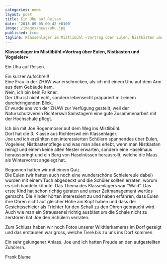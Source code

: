 ```yaml
---
categories: news
layout: post
title: Ein Uhu auf Reisen
date: '2018-09-05 09:42 +0100'
image: /images/news/uhu.jpg
published: true
tagline: Klassenlager im Mistlibühl «Vortrag über Eulen, Nistkästen und Vogeleier»
---
```


**Klassenlager im Mistlibühl «Vortrag über Eulen, Nistkästen und Vogeleier»**   

Ein Uhu auf Reisen.  
 
Ein kurzer Aufschrei!!  
Eine Frau in der ZHAW war erschrocken, als ich mit einem Uhu auf dem Arm aus dem Gebäude kam.    
Nein, ich bin kein Falkner.     
Der Uhu ist nicht echt, sondern lebensecht präpariert mit einem durchdringenden Blick.  
Er wurde uns von der ZHAW zur Verfügung gestellt, weil der Naturschutzverein Richterswil Samstagern eine gute Zusammenarbeit mit der Hochschule pflegt.    
 
Ich bin mit Joe Rogenmoser auf dem Weg ins Mistlibühl.     
Dort hat die 3. Klasse aus Richterswil ein Klassenlager.    
Joe und ich erzählten den interessierten Schülern spannendes über Eulen, Vogeleier, Nistkastenpflege
und was man alles erlebt, wenn man Nistkästen reinigt und einem keine alten Nester erwarten, sondern eine Haselmaus herausspringt
und ein Berg von Haselnüssen herausrollt, welche die Maus als Wintervorrat angelegt hat.    
 
Begonnen hatten wir mit einem Quiz.    
Die Eulen (wir hatten auch noch eine wunderschöne Schleiereule dabei) wurden mit einem Tuch abgedeckt und die Schüler sollten erraten, 
worum es sich handeln könnte. Das Thema des Klassenlagers war “Wald”. 
Das erste Kind hat schon richtig geraten und unser Zeitmanagement wertlos gemacht.
Die Kinder hörten interessiert zu und haben erfahren, dass Eulen ihre Ohren nicht auf gleicher Höhe am Kopf haben und dass der Gesichtsschleier als Trichter
für den Schall zu den Ohren gebraucht wird. Auch wie man ein Straussenei richtig ausbläst um die Schale nicht zu zerstören hat Joe den Schülern verraten.    
 
Zum Schluss haben wir noch Fotos unserer Wildtierkameras im Dorf gezeigt und das erstaunen war gross, welche Tiere bis zu uns ins Dorf kommen.    
 
Ein sehr gelungener Anlass. Joe und ich hatten Freude an den aufgestellten Zuhörern.  
 
Frank Blume
